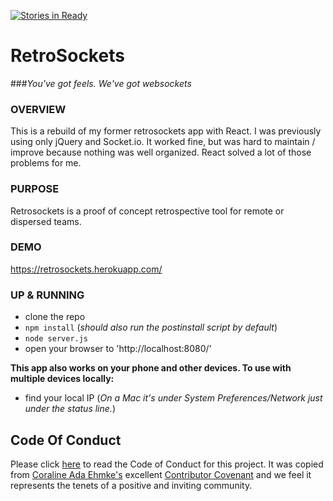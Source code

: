 [![Stories in Ready](https://badge.waffle.io/alanbsmith/react-retro-sockets.png?label=ready&title=Ready)](https://waffle.io/alanbsmith/react-retro-sockets)
# RetroSockets

###_You've got feels. We've got websockets_

### OVERVIEW
This is a rebuild of my former retrosockets app with React. I was previously using only jQuery and Socket.io. It worked fine, but was hard to maintain / improve because nothing was well organized. React solved a lot of those problems for me.

### PURPOSE
Retrosockets is a proof of concept retrospective tool for remote or dispersed teams.

### DEMO
https://retrosockets.herokuapp.com/

### UP & RUNNING
* clone the repo
* `npm install` (_should also run the postinstall script by default_)
* `node server.js`
* open your browser to 'http://localhost:8080/'

**This app also works on your phone and other devices. To use with multiple devices locally:**
* find your local IP (_On a Mac it's under System Preferences/Network just under the status line._)

## Code Of Conduct

Please click [here](https://github.com/alanbsmith/react-retro-sockets/blob/master/code_of_conduct.md) to read the Code of Conduct for this project. It was copied from [Coraline Ada Ehmke's](http://where.coraline.codes/) excellent [Contributor Covenant](http://contributor-covenant.org/version/1/4/code_of_conduct.md) and we feel it represents the tenets of a positive and inviting community.
